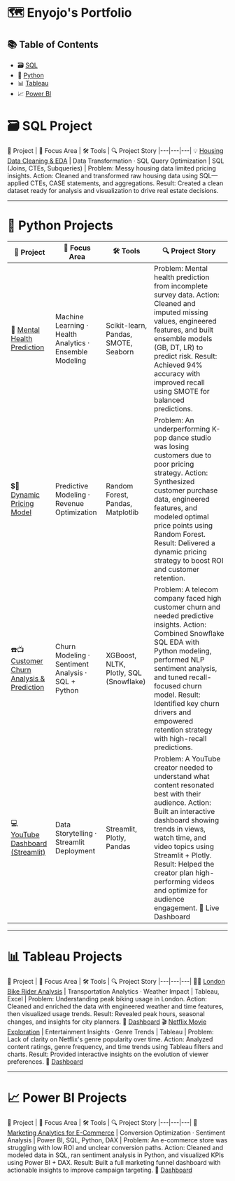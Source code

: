# 🗺 Enyojo's Portfolio

## 📚 Table of Contents
- 🗃 [SQL](#sql)
- 🐍 [Python](#python)
- 📊 [Tableau](#tableau)
- 📈 [Power BI](#power-bi)

# 🗃 SQL Project

📌 Project | 🧠 Focus Area | 🛠️ Tools | 🔍 Project Story 
|---|---|---|
💡 [Housing Data Cleaning & EDA](https://github.com/enyo-ojo/SQL-ETL-) | Data Transformation · SQL Query Optimization | SQL (Joins, CTEs, Subqueries) | Problem: Messy housing data limited pricing insights.  Action: Cleaned and transformed raw housing data using SQL—applied CTEs, CASE statements, and aggregations.  Result: Created a clean dataset ready for analysis and visualization to drive real estate decisions.

***

# 🐍 Python Projects

📌 Project | 🧠 Focus Area | 🛠️ Tools | 🔍 Project Story
|---|---|---|---|
💊 [Mental Health Prediction](https://github.com/enyo-ojo/MachineLearning-EnsembleModel-forDepressionPrediction) | Machine Learning · Health Analytics · Ensemble Modeling | Scikit-learn, Pandas, SMOTE, Seaborn | Problem: Mental health prediction from incomplete survey data.  Action: Cleaned and imputed missing values, engineered features, and built ensemble models (GB, DT, LR) to predict risk.  Result: Achieved 94% accuracy with improved recall using SMOTE for balanced predictions.
💲💱 [Dynamic Pricing Model](https://github.com/enyo-ojo/Random_Forest-Dynamic-Pricing-Model)  | Predictive Modeling · Revenue Optimization | Random Forest, Pandas, Matplotlib | Problem: An underperforming K-pop dance studio was losing customers due to poor pricing strategy.  Action: Synthesized customer purchase data, engineered features, and modeled optimal price points using Random Forest.  Result: Delivered a dynamic pricing strategy to boost ROI and customer retention.
☎️📺 [Customer Churn Analysis & Prediction](https://github.com/enyo-ojo/Snowflake-Custormer-Churn--Analysis-and-Prediction) | Churn Modeling · Sentiment Analysis · SQL + Python | XGBoost, NLTK, Plotly, SQL (Snowflake) | Problem: A telecom company faced high customer churn and needed predictive insights.  Action: Combined Snowflake SQL EDA with Python modeling, performed NLP sentiment analysis, and tuned recall-focused churn model. Result: Identified key churn drivers and empowered retention strategy with high-recall predictions.
💻 [YouTube Dashboard (Streamlit)](https://github.com/enyo-ojo/yt_dashboard_proj) | Data Storytelling · Streamlit Deployment | Streamlit, Plotly, Pandas | Problem: A YouTube creator needed to understand what content resonated best with their audience.  Action: Built an interactive dashboard showing trends in views, watch time, and video topics using Streamlit + Plotly.  Result: Helped the creator plan high-performing videos and optimize for audience engagement.  🔗 Live Dashboard

***

# 📊 Tableau Projects

📌 Project | 🧠 Focus Area | 🛠️ Tools | 🔍 Project Story
|---|---|---|
🚴‍♂️ [London Bike Rider Analysis](https://github.com/enyo-ojo/London-Bike-Riders-Analysis-and-vISUALIZATION) | Transportation Analytics · Weather Impact | Tableau, Excel | Problem: Understanding peak biking usage in London.  Action: Cleaned and enriched the data with engineered weather and time features, then visualized usage trends.  Result: Revealed peak hours, seasonal changes, and insights for city planners.  🔗 [Dashboard](https://public.tableau.com/app/profile/enyo.alabi/viz/LondonBikeRiders_17378692957150/Dashboard1)
🎬 [Netflix Movie Exploration](https://public.tableau.com/app/profile/enyo.alabi/viz/NetflixDashboard_17410372119330/Dashboard2) | Entertainment Insights · Genre Trends | Tableau | Problem: Lack of clarity on Netflix's genre popularity over time.  Action: Analyzed content ratings, genre frequency, and time trends using Tableau filters and charts.  Result: Provided interactive insights on the evolution of viewer preferences.  🔗 [Dashboard](https://public.tableau.com/app/profile/enyo.alabi/viz/NetflixDashboard_17410372119330/Dashboard2)

***

# 📈 Power BI Projects

📌 Project | 🧠 Focus Area | 🛠️ Tools | 🔍 Project Story
|---|---|---|
🛒 [Marketing Analytics for E-Commerce](https://github.com/enyo-ojo/Marketing-Analytics) | Conversion Optimization · Sentiment Analysis | Power BI, SQL, Python, DAX | Problem: An e-commerce store was struggling with low ROI and unclear conversion paths.  Action: Cleaned and modeled data in SQL, ran sentiment analysis in Python, and visualized KPIs using Power BI + DAX.  Result: Built a full marketing funnel dashboard with actionable insights to improve campaign targeting.  🔗 [Dashboard](https://leomailtamuc-my.sharepoint.com/:u:/g/personal/ealabi1_leomail_tamuc_edu/ETKT7n-ibo1MtsY8hTpte7kBcbv8JPQNH52A9nFyI_Z1PA?e=c6aCjV)

